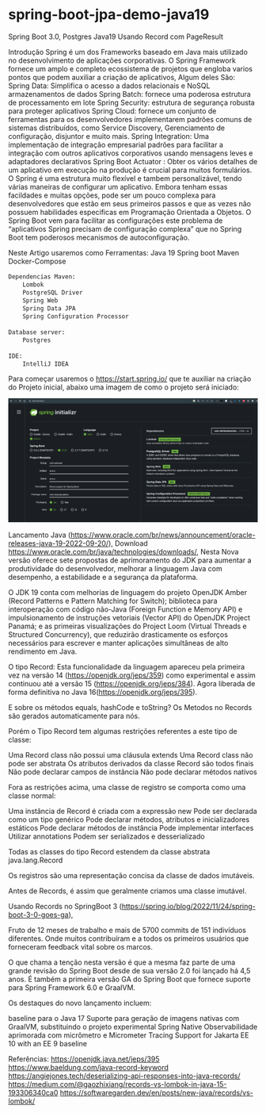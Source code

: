 # spring-boot-jpa-demo-java19

Spring Boot 3.0, Postgres Java19 Usando Record com PageResult

Introdução
Spring é um dos Frameworks baseado em Java mais utilizado no  desenvolvimento de aplicações corporativas.
O Spring Framework fornece um amplo e completo ecossistema de projetos que engloba varios pontos
que podem auxiliar a criação de aplicativos, Algum deles São:
Spring Data: Simplifica o acesso a dados relacionais e NoSQL armazenamentos de dados
Spring Batch: fornece uma poderosa estrutura de processamento em lote
Spring Security: estrutura de segurança robusta para proteger aplicativos
Spring Cloud: fornece um conjunto de ferramentas para os desenvolvedores implementarem padrões comuns de sistemas distribuídos, como Service Discovery,
Gerenciamento de configuração, disjuntor e muito mais.
Spring Integration: Uma implementação de integração empresarial  padrões para facilitar a integração com outros aplicativos corporativos  usando mensagens leves e adaptadores declarativos
Spring Boot Actuator : Obter os vários detalhes de um aplicativo em execução na produção é crucial para muitos formulários. 
O Spring é uma estrutura muito flexível e tambem personalizável, tendo várias maneiras de configurar um aplicativo. 
Embora tenham essas facildades e muitas opções, pode ser um pouco complexa para desenvolvedores que estão em seus primeiros passos e que 
as vezes não possuem habilidades especificas em Programação Orientada a Objetos. 
O Spring Boot vem para facilitar as configurações este problema de “aplicativos Spring precisam de configuração complexa” 
que no Spring Boot tem poderosos mecanismos de autoconfiguração.

Neste Artigo usaremos como Ferramentas:
    Java 19
    Spring boot
    Maven
    Docker-Compose
    
    Dependencias Maven:
        Lombok
        PostgreSQL Driver
        Spring Web
        Spring Data JPA
        Spring Configuration Processor

    Database server:
        Postgres

    IDE:
        IntelliJ IDEA
    
Para começar usaremos o https://start.spring.io/ 
que te auxiliar na criação do Projeto inicial, abaixo uma imagem de como o projeto será iniciado:

![SpringInitializ](https://github.com/weder96/spring-boot-jpa-demo-java19/blob/main/documentation/springInitializ.png)

Lancamento Java (https://www.oracle.com/br/news/announcement/oracle-releases-java-19-2022-09-20/),  Download https://www.oracle.com/br/java/technologies/downloads/,
Nesta Nova versão oferece sete propostas de aprimoramento do JDK para aumentar a produtividade do desenvolvedor, melhorar a linguagem Java com desempenho, a estabilidade e a segurança da plataforma.

O JDK 19 conta com melhorias de linguagem do projeto OpenJDK Amber (Record Patterns e Pattern Matching for Switch); biblioteca para interoperação com código não-Java (Foreign Function e Memory API) e impulsionamento de instruções vetoriais (Vector API) do OpenJDK Project Panamá; e as primeiras visualizações do Project Loom (Virtual Threads e Structured Concurrency), que reduzirão drasticamente os esforços necessários para escrever e manter aplicações simultâneas de alto rendimento em Java.

O tipo Record:
Esta funcionalidade da linguagem apareceu pela primeira vez na versão 14 (https://openjdk.org/jeps/359) como experimental e assim continuou até a versão 15 (https://openjdk.org/jeps/384). 
Agora liberada de forma definitiva no Java 16(https://openjdk.org/jeps/395).

E sobre os métodos equals, hashCode e toString? 
Os Metodos no Records são gerados automaticamente para nós.

Porém o Tipo Record tem algumas restrições referentes a este tipo de classe:

Uma Record class não possui uma cláusula extends
Uma Record class não pode ser abstrata
Os atributos derivados da classe Record são todos finais
Não pode declarar campos de instância
Não pode declarar métodos nativos


Fora as restrições acima, uma classe de registro se comporta como uma classe normal:

Uma instância de Record é criada com a expressão new
Pode ser declarada como um tipo genérico
Pode declarar métodos, atributos e inicializadores estáticos
Pode declarar métodos de instância
Pode implementar interfaces
Utilizar annotations
Podem ser serializados e desserializado

Todas as classes do tipo Record estendem da classe abstrata java.lang.Record

Os registros são uma representação concisa da classe de dados imutáveis.

Antes de Records, é assim que geralmente criamos uma classe imutável.


Usando Records no SpringBoot 3 (https://spring.io/blog/2022/11/24/spring-boot-3-0-goes-ga),

Fruto de 12 meses de trabalho e mais de 5700 commits de 151 indivíduos diferentes. 
Onde muitos contribuíram e a todos os primeiros usuários que forneceram feedback vital sobre os marcos.

O que chama a tenção nesta versão é que a mesma faz parte de uma grande revisão do Spring Boot desde de sua versão 2.0 foi lançado há 4,5 anos. 
É também a primeira versão GA do Spring Boot que fornece suporte para Spring Framework 6.0 e GraalVM.

Os destaques do novo lançamento incluem:

baseline para o Java 17
Suporte para geração de imagens nativas com GraalVM, substituindo o projeto experimental Spring Native
Observabilidade aprimorada com micrômetro e Micrometer Tracing
Support for Jakarta EE 10 with an EE 9 baseline



Referências:
https://openjdk.java.net/jeps/395
https://www.baeldung.com/java-record-keyword
https://angiejones.tech/deserializing-api-responses-into-java-records/
https://medium.com/@gaozhixiang/records-vs-lombok-in-java-15-193306340ca0
https://softwaregarden.dev/en/posts/new-java/records/vs-lombok/





